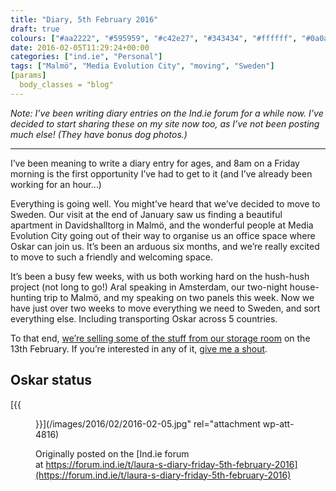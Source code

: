 ```yaml
---
title: "Diary, 5th February 2016"
draft: true
colours: ["#aa2222", "#595959", "#c42e27", "#343434", "#ffffff", "#0a0a0a", "#ffffff"]
date: 2016-02-05T11:29:24+00:00
categories: ["ind.ie", "Personal"]
tags: ["Malmö", "Media Evolution City", "moving", "Sweden"]
[params]
  body_classes = "blog"
---
```


<em class="note">Note: I’ve been writing diary entries on the Ind.ie forum for a while now. I’ve decided to start sharing these on my site now too, as I’ve not been posting much else! (They have bonus dog photos.)</em>

---

I’ve been meaning to write a diary entry for ages, and 8am on a Friday morning is the first opportunity I’ve had to get to it (and I’ve already been working for an hour…)

Everything is going well. You might’ve heard that we’ve decided to move to Sweden. Our visit at the end of January saw us finding a beautiful apartment in Davidshalltorg in Malmö, and the wonderful people at Media Evolution City going out of their way to organise us an office space where Oskar can join us. It’s been an arduous six months, and we’re really excited to move to such a friendly and welcoming space.

It’s been a busy few weeks, with us both working hard on the hush-hush project (not long to go!) Aral speaking in Amsterdam, our two-night house-hunting trip to Malmö, and my speaking on two panels this week. Now we have just over two weeks to move everything we need to Sweden, and sort everything else. Including transporting Oskar across 5 countries.

To that end, [we’re selling some of the stuff from our storage room](/office-furniture-for-sale/) on the 13th February. If you’re interested in any of it, [give me a shout](mailto:laura@ind.ie).

## Oskar status

[{{<figure class="wp-caption aligncenter wp-image-4816 size-full" src="/images/2016/02/2016-02-05.jpg" alt="Oskar on a muddy path in 10m visibility fog" width="800" height="600" caption="Making the most of the British countryside!">}}](/images/2016/02/2016-02-05.jpg" rel="attachment wp-att-4816)

Originally posted on the [Ind.ie forum at https://forum.ind.ie/t/laura-s-diary-friday-5th-february-2016](https://forum.ind.ie/t/laura-s-diary-friday-5th-february-2016)

	
